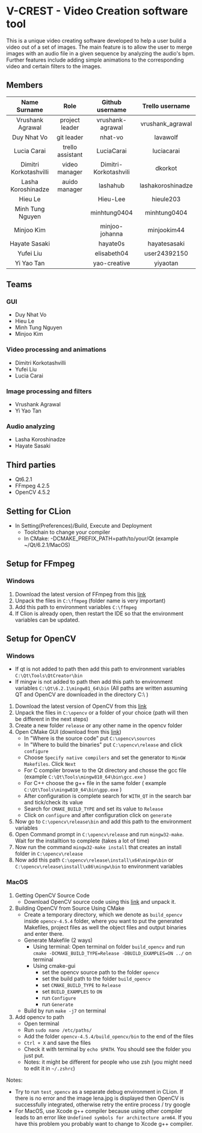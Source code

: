 # V-CREST - Video Creation software tool

This is a unique video creating software developed to help a user build a video out of a set of images. The main feature is to allow the user to merge images with an audio file in a given sequence by analyzing the audio's bpm. Further features include adding simple animations to the corresponding video and certain filters to the images.


## Members

| Name Surname                      | Role              | Github username       | Trello username   |
|:---------------------------------:|:-----------------:|:---------------------:|:-----------------:|
| Vrushank Agrawal                  |project leader     | vrushank-agrawal      | vrushank_agrawal  |
| Duy Nhat Vo                       |git leader         | nhat-vo               | lavawolf          |
| Lucia Carai                       |trello assistant   | LuciaCarai            | luciacarai        |
| Dimitri Korkotashvilli            |video manager      | Dimitri-Korkotashvili | dkorkot           |
| Lasha Koroshinadze                |auido manager      | lashahub              | lashakoroshinadze |
| Hieu Le                           |                   | Hieu-Lee              | hieule203         |
| Minh Tung Nguyen                  |                   | minhtung0404          | minhtung0404      |
| Minjoo Kim                        |                   | minjoo-johanna        | minjookim44       |
| Hayate Sasaki                     |                   | hayate0s              | hayatesasaki      |
| Yufei Liu                         |                   | elisabeth04           | user24392150      |
| Yi Yao Tan                        |                   | yao-creative          | yiyaotan          |

## Teams

### GUI

* Duy Nhat Vo
* Hieu Le
* Minh Tung Nguyen
* Minjoo Kim

### Video processing and animations

* Dimitri Korkotashvilli
* Yufei Liu
* Lucia Carai

### Image processing and filters

* Vrushank Agrawal
* Yi Yao Tan

### Audio analyzing

* Lasha Koroshinadze
* Hayate Sasaki

## Third parties
- Qt6.2.1
- FFmpeg 4.2.5
- OpenCV 4.5.2

## Setting for CLion
- In Setting(Preferences)/Build, Execute and Deployment
    - Toolchain to change your compiler
    - In CMake: -DCMAKE_PREFIX_PATH=path/to/your/Qt (example ~/Qt/6.2.1/MacOS)


## Setup for FFmpeg
### Windows
1. Download the latest version of FFmpeg from this [link](https://www.ffmpeg.org/download.html)
2. Unpack the files in `C:\ffmpeg` (folder name is very important)
3. Add this path to environment variables `C:\ffmpeg`
4. If Clion is already open, then restart the IDE so that the environment variables can be updated.


## Setup for OpenCV
### Windows
- If qt is not added to path then add this path to environment variables `C:\Qt\Tools\QtCreator\bin`
- If mingw is not added to path then add this path to environment variables `C:\Qt\6.2.1\mingw81_64\bin`
  (All paths are written assuming QT and OpenCV are downloaded in the directory C:\ )
1. Download the latest version of OpenCV from this [link](https://opencv.org/releases/)
2. Unpack the files in `C:\opencv` or a folder of your choice (path will then be different in the next steps)
3. Create a new folder `release` or any other name in the opencv folder
4. Open CMake GUI (download from this [link](https://cmake.org/download/))
    - In "Where is the source code" put `C:\opencv\sources`
    - In "Where to build the binaries" put `C:\opencv\release` and click `configure`
    - Choose `Specify native compilers` and set the generator to `MinGW Makefiles`. Click `Next`
    - For C compiler browse to the Qt directory and chosse the gcc file (example `C:\Qt\Tools\mingw810_64\bin\gcc.exe` )
    - For C++ choose the g++ file in the same folder ( example `C:\Qt\Tools\mingw810_64\bin\gpp.exe` )
    - After configuration is complete search for `WITH_QT` in the search bar and tick/check its value
    - Search for `CMAKE_BUILD_TYPE` and set its value to `Release`
    - Click on `configure` and after configuration click on `generate`
5. Now go to `C:\opencv\release\bin` and add this path to the environment variables
6. Open Command prompt in `C:\opencv\release` and run `mingw32-make`. Wait for the installtion to complete (takes a lot of time)
6. Now run the command `mingw32-make install` that creates an install folder in  `C:\opencv\release`
7. Now add this path `C:\opencv\release\install\x64\mingw\bin`  or  `C:\opencv\release\install\x86\mingw\bin` to environment variables


### MacOS
1. Getting OpenCV Source Code
    - Download OpenCV source code using this [link](https://github.com/opencv/opencv/archive/4.5.4.zip) and unpack it.
2. Building OpenCV from Source Using CMake
    - Create a temporary directory, which we denote as `build_opencv` inside `opencv-4.5.4` folder, where you want to put the generated Makefiles, project files as well the object files and output binaries and enter there.
    - Generate Makefile (2 ways)
        - Using terminal: Open terminal on folder `build_opencv` and run `cmake -DCMAKE_BUILD_TYPE=Release -DBUILD_EXAMPLES=ON ../` on terminal
        - Using cmake-gui
            - set the opencv source path to the folder `opencv`
            - set the build path to the folder `build_opencv`
            - set `CMAKE_BUILD_TYPE` to `Release`
            - set `BUILD_EXAMPLES` to `ON`
            - run `Configure`
            - run `Generate`
    - Build by run `make -j7` on terminal
3. Add opencv to path
    - Open terminal
    - Run `sudo nano /etc/paths/`
    - Add the folder `opencv-4.5.4/build_opencv/bin` to the end of the files
    - `Ctrl + X` and save the files
    - Check it with terminal by `echo $PATH`. You should see the folder you just put.
    - Notes: it might be different for people who use zsh (you might need to edit it in `~/.zshrc`)

Notes:
- Try to run `test_opencv` as a separate debug environment in CLion. If there is no error and the image lena.jpg is displayed then OpenCV is successfully integrated, otherwise retry the entire process / try google
- For MacOS, use Xcode g++ compiler because using other compiler leads to an error like `Undefined symbols for architecture arm64`. If you have this problem you probably want to change to Xcode g++ compiler.
